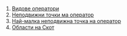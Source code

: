 1. [Видове оператори](https://slides.com/ivo_stratev/spl-operators/fullscreen)
2. [Неподвижни точки ма оператор](https://slides.com/ivo_stratev/spl-fix/fullscreen)
3. [Най-малка неподвижна точка на оператор](https://slides.com/ivo_stratev/spl-lfp/fullscreen)
4. [Области на Скот](https://slides.com/ivo_stratev/cpo/fullscreen)
